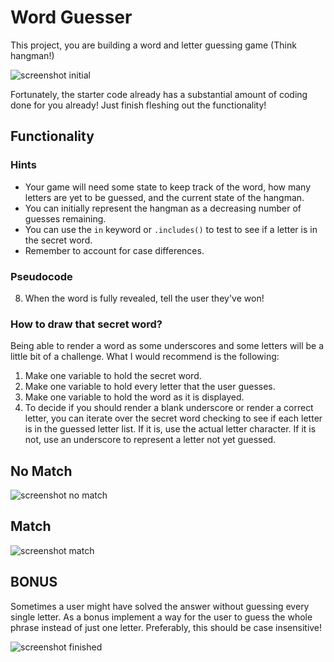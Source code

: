 # Word Guesser

This project, you are building a word and letter guessing game (Think hangman!)

![screenshot initial](assets/initial.png)

Fortunately, the starter code already has a substantial amount of coding done for you already! Just finish fleshing out the functionality!

## Functionality

<!-- * Store a list (or tuple) of 5 to 10 words in your script. -->
<!-- * Randomly choose a word from this list as the secret word. -->
<!-- * Display the unrevealed word as underscores (with the same length.) -->
<!-- * Prompt the user to enter a letter. -->
<!-- * If the letter is in the word, mark it as revealed and visually display that letter in the word. -->
<!-- * If the letter is incorrect, indicate to the user that the guess was incorrect. -->

### Hints

* Your game will need some state to keep track of the word, how many letters are yet to be guessed, and the current state of the hangman.
* You can initially represent the hangman as a decreasing number of guesses remaining.
* You can use the `in` keyword or `.includes()` to test to see if a letter is in the secret word.
* Remember to account for case differences.

### Pseudocode

<!-- 1. Initialize the game: Initialize all variables to default values. -->
<!-- 2. Randomly select a secret word. -->
<!-- 3. Display the word as blanks. -->
<!-- 4. Ask the user for a letter. -->
<!-- 5. Determine if letter is correct or incorrect. -->
<!-- 6. If incorrect, tell the user it's incorrect. -->
<!-- 7. If correct, add the letter to the guessed list, redraw the secret word with the new letter(s) showing. -->
8. When the word is fully revealed, tell the user they've won!

### How to draw that secret word?

Being able to render a word as some underscores and some letters will be a little bit of a challenge. What I would recommend is the following:

1. Make one variable to hold the secret word.
2. Make one variable to hold every letter that the user guesses.
3. Make one variable to hold the word as it is displayed.
4. To decide if you should render a blank underscore or render a correct letter, you can iterate over the secret word checking to see if each letter is in the guessed letter list. If it is, use the actual letter character. If it is not, use an underscore to represent a letter not yet guessed.

## No Match
![screenshot no match](assets/no-match.png)
## Match
![screenshot match](assets/match.png)
## BONUS

Sometimes a user might have solved the answer without guessing every single letter. As a bonus implement a way for the user to guess the whole phrase instead of just one letter. Preferably, this should be case insensitive!


![screenshot finished](assets/finish.png)